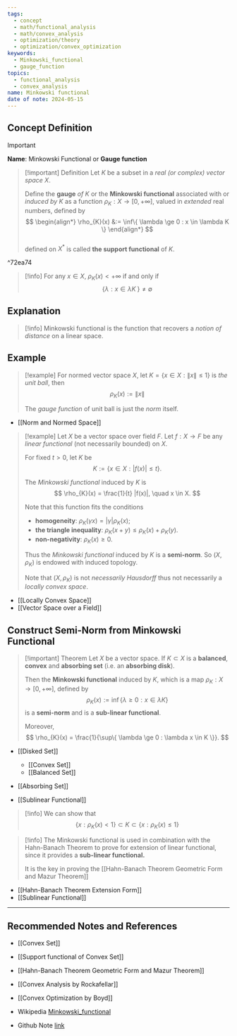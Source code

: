 ```yaml
---
tags:
  - concept
  - math/functional_analysis
  - math/convex_analysis
  - optimization/theory
  - optimization/convex_optimization
keywords:
  - Minkowski_functional
  - gauge_function
topics:
  - functional_analysis
  - convex_analysis
name: Minkowski functional
date of note: 2024-05-15
---
```


## Concept Definition

>[!important]
>**Name**:   Minkowski Functional or **Gauge function**

>[!important] Definition
>Let $K$ be a subset in a *real (or complex)  vector space* $X$. 
>
>Define the **gauge** *of* $K$ or the **Minkowski functional** associated with or *induced by* $K$ as a function $\rho_{K}: X \to [0, +\infty]$, valued in *extended* real numbers, defined by
>$$
> \begin{align*}
> \rho_{K}(x) &:= \inf\{ \lambda \ge 0 : x \in \lambda K  \}
> \end{align*}
>$$  
>defined on $X^{*}$ is called **the support functional** of $K$. 

^72ea74

>[!info]
>For any $x \in X$, $\rho_{K}(x) < + \infty$ if and only if 
>$$
>\{ \lambda: x\in \lambda K \; \} \neq \emptyset
>$$

## Explanation

>[!info]
>Minkowski functional is the function that recovers a *notion of distance* on a linear space.


## Example

>[!example]
>For normed vector space $X$,  let $K = \{x \in X: \lVert x \rVert \le 1  \}$ is *the unit ball*, then 
>$$
>\rho_{K}(x) := \lVert x \rVert 
>$$
>
>The *gauge function* of unit ball is just the *norm* itself.

- [[Norm and Normed Space]]

>[!example]
>Let $X$ be a vector space over field $F$. Let $f: X \to F$ be any *linear functional* (not necessarily bounded) on $X$.
>
>For fixed $t>0$, let $K$ be
>$$
>K := \{ x\in X: |f(x)| \le t \}.
>$$
>
>The *Minkowski functional* induced by $K$ is 
>$$
>\rho_{K}(x) = \frac{1}{t} |f(x)|, \quad x \in X.
>$$
>
>Note that this function fits the conditions 
>- **homogeneity**: $\rho_{K}(\gamma x) = |\gamma| \rho_{K}(x)$;
>- **the triangle inequality**: $\rho_K(x + y)\le \rho_{K}(x)+ \rho_{K}(y)$.
>- **non-negativity**: $\rho_{K}(x) \ge 0$.
>  
>Thus the *Minkowski functional* induced by $K$ is a **semi-norm**. So $(X, \rho_{K})$ is endowed with induced topology. 
>
>Note that $(X, \rho_{K})$  is not *necessarily Hausdorff* thus not necessarily a *locally convex space*.


- [[Locally Convex Space]]
- [[Vector Space over a Field]]

## Construct Semi-Norm from Minkowski Functional

>[!important] Theorem
>Let $X$ be a vector space.  If $K \subset X$ is a **balanced**, **convex** and **absorbing set** (i.e. an **absorbing disk**). 
>
>Then the **Minkowski functional** induced by $K$, which is a map $\rho_{K}: X \to [0, +\infty]$, defined by
>$$
>\rho_{K}(x) := \inf\{ \lambda \ge 0 : x \in \lambda K  \}
>$$
>is a **semi-norm** and is a **sub-linear functional**.
>
>Moreover, 
>$$
>\rho_{K}(x) = \frac{1}{\sup\{ \lambda \ge 0 : \lambda x \in K \}}.
>$$

- [[Disked Set]]
	- [[Convex Set]]
	- [[Balanced Set]]
- [[Absorbing Set]]

- [[Sublinear Functional]]

>[!info]
>We can show that 
>$$
>\{ x: \rho_{K}(x) < 1 \} \subset K \subset \{ x: \rho_{K}(x) \le 1 \}
>$$

>[!info]
>The Minkowski functional is used in combination with the Hahn-Banach Theorem to prove for extension of linear functional, since it provides a **sub-linear functional.**
>
>It is the key in proving the [[Hahn-Banach Theorem Geometric Form and Mazur Theorem]]

- [[Hahn-Banach Theorem Extension Form]]
- [[Sublinear Functional]]

-----------
##  Recommended Notes and References

- [[Convex Set]]
- [[Support functional of Convex Set]]
- [[Hahn-Banach Theorem Geometric Form and Mazur Theorem]]

- [[Convex Analysis by Rockafellar]]
- [[Convex Optimization by Boyd]]

- Wikipedia [Minkowski_functional](https://en.wikipedia.org/wiki/Minkowski_functional)

- Github Note [link](https://github.com/TianpeiLuke/SelfStudyNotes/tree/master/self-study/probability_and_measure_theory)